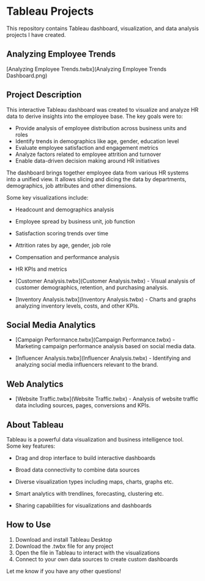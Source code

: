 
# Tableau Projects 

This repository contains Tableau dashboard, visualization, and data analysis projects I have created.

## Analyzing Employee Trends

 [Analyzing Employee Trends.twbx](Analyzing Employee Trends Dashboard.png)

 ## Project Description

 This interactive Tableau dashboard was created to visualize and analyze HR data to derive insights into the employee base. The key goals were to:
 
 - Provide analysis of employee distribution across business units and roles
 - Identify trends in demographics like age, gender, education level
 - Evaluate employee satisfaction and engagement metrics
 - Analyze factors related to employee attrition and turnover
 - Enable data-driven decision making around HR initiatives

The dashboard brings together employee data from various HR systems into a unified view. It allows slicing and dicing the data by departments, demographics, job attributes and other dimensions.

Some key visualizations include:

- Headcount and demographics analysis
- Employee spread by business unit, job function
- Satisfaction scoring trends over time
- Attrition rates by age, gender, job role
- Compensation and performance analysis
- HR KPIs and metrics



 


  


- [Customer Analysis.twbx](Customer Analysis.twbx) - Visual analysis of customer demographics, retention, and purchasing analysis. 

- [Inventory Analysis.twbx](Inventory Analysis.twbx) - Charts and graphs analyzing inventory levels, costs, and other KPIs.

## Social Media Analytics

- [Campaign Performance.twbx](Campaign Performance.twbx) - Marketing campaign performance analysis based on social media data.

- [Influencer Analysis.twbx](Influencer Analysis.twbx) - Identifying and analyzing social media influencers relevant to the brand.

## Web Analytics

- [Website Traffic.twbx](Website Traffic.twbx) - Analysis of website traffic data including sources, pages, conversions and KPIs.

## About Tableau

Tableau is a powerful data visualization and business intelligence tool. Some key features:

- Drag and drop interface to build interactive dashboards 

- Broad data connectivity to combine data sources 

- Diverse visualization types including maps, charts, graphs etc.

- Smart analytics with trendlines, forecasting, clustering etc.

- Sharing capabilities for visualizations and dashboards

## How to Use

1. Download and install Tableau Desktop
2. Download the .twbx file for any project
3. Open the file in Tableau to interact with the visualizations
4. Connect to your own data sources to create custom dashboards

Let me know if you have any other questions!
